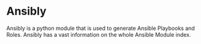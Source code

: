 # Ansibly
Ansibly is a python module that is used to generate Ansible Playbooks and Roles. Ansibly has a vast information on the whole Ansible Module index.
